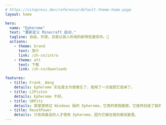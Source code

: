 ```yaml
---
# https://vitepress.dev/reference/default-theme-home-page
layout: home

hero:
  name: "Epherome"
  text: "重新定义 Minecraft 启动."
  tagline: 自由，开源，总是以骇人听闻的新特性震惊你。🤯
  actions:
    - theme: brand
      text: 简介
      link: /zh-cn/intro
    - theme: alt
      text: 下载
      link: /zh-cn/downloads

features:
  - title: Frank__Wang
    details: Epherome 实在是太令我难忘了，我用了一次就把它丢掉了。
  - title: LIPiston
    details: Epherome 不好。
  - title: GRPitz
    details: 我曾使用过 Windows 版的 Epherome，它真的使我震撼，它居然创造了我的最快删除记录。
  - title: ResetPower
    details: 只有收废品的人才使用 Epherome，因为它躺在我的废纸篓里。
---
```


